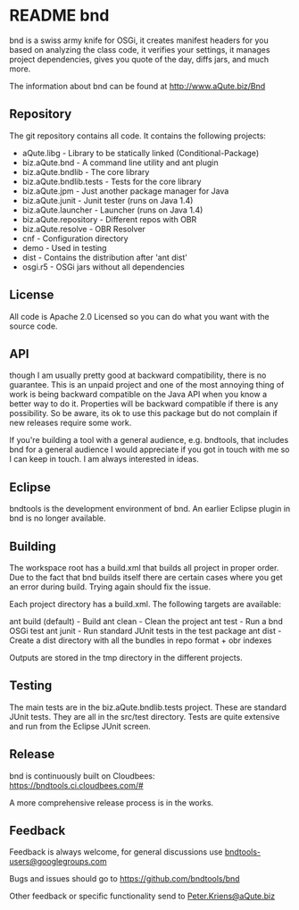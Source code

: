 # README bnd
bnd is a swiss army knife for OSGi, it creates manifest headers for you based on 
analyzing the class code, it verifies your settings, it manages project dependencies,
gives you quote of the day, diffs jars, and much more. 

The information about bnd can be found at http://www.aQute.biz/Bnd

## Repository
The git repository contains all code. It contains the following projects:

* aQute.libg - Library to be statically linked (Conditional-Package)
* biz.aQute.bnd - A command line utility and ant plugin
* biz.aQute.bndlib - The core library
* biz.aQute.bndlib.tests - Tests for the core library
* biz.aQute.jpm - Just another package manager for Java		     
* biz.aQute.junit - Junit tester (runs on Java 1.4)
* biz.aQute.launcher - Launcher (runs on Java 1.4)
* biz.aQute.repository - Different repos with OBR
* biz.aQute.resolve - OBR Resolver
* cnf - Configuration directory
* demo - Used in testing
* dist - Contains the distribution after 'ant dist'
* osgi.r5 - OSGi jars without all dependencies

## License
All code is Apache 2.0 Licensed so you can do what you want with the source code. 

## API
though I am usually pretty good at backward compatibility, there is no guarantee. This
is an unpaid project and one of the most annoying thing of work is being backward compatible
on the Java API when you know a better way to do it. Properties will be backward compatible
if there is any possibility. So be aware, its ok to use this package but do not complain
if new releases require some work.

If you're building a tool with a general audience, e.g. bndtools,  that includes bnd 
for a general audience I would appreciate if you got in touch with me so I can keep 
in touch. I am always interested in ideas.

## Eclipse
bndtools is the development environment of bnd. An earlier Eclipse plugin in bnd is no longer
available.

## Building
The workspace root has a build.xml that builds all project in proper order. Due
to the fact that bnd builds itself there are certain cases where you get an error
during build. Trying again should fix the issue.

Each project directory has a build.xml. The following targets are available:

ant build (default) - Build
ant clean           - Clean the project
ant test            - Run a bnd OSGi test
ant junit           - Run standard JUnit tests in the test package
ant dist            - Create a dist directory with all the bundles in repo format + obr indexes

Outputs are stored in the tmp directory in the different projects.

## Testing
The main tests are in the biz.aQute.bndlib.tests project. These are standard JUnit tests. They
are all in the src/test directory. Tests are quite extensive and run from the
Eclipse JUnit screen.

## Release
bnd is continuously built on Cloudbees: https://bndtools.ci.cloudbees.com/#

A more comprehensive release process is in the works.

## Feedback
Feedback is always welcome, for general discussions use bndtools-users@googlegroups.com

Bugs and issues should go to https://github.com/bndtools/bnd

Other feedback or specific functionality send to Peter.Kriens@aQute.biz

